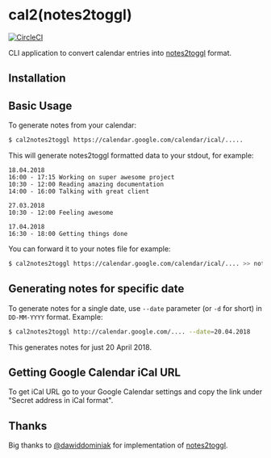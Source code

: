 # cal2(notes2toggl)
[![CircleCI](https://circleci.com/gh/kulak-at/cal2notes2toggl.svg?style=svg)](https://circleci.com/gh/kulak-at/cal2notes2toggl)

CLI application to convert calendar entries into
[notes2toggl](https://github.com/dawiddominiak/notes2toggl) format.

## Installation

## Basic Usage
To generate notes from your calendar:
```bash
$ cal2notes2toggl https://calendar.google.com/calendar/ical/.....
```

This will generate notes2toggl formatted data to your stdout, for example:

```text
18.04.2018
16:00 - 17:15 Working on super awesome project
10:30 - 12:00 Reading amazing documentation
14:00 - 16:00 Talking with great client

27.03.2018
10:30 - 12:00 Feeling awesome

17.04.2018
16:30 - 18:00 Getting things done
```

You can forward it to your notes file for example:

```bash
$ cal2notes2toggl https://calendar.google.com/calendar/ical/.... >> notes.txt
```

## Generating notes for specific date
To generate notes for a single date, use `--date` parameter (or `-d` for short) in `DD-MM-YYYY` format. Example:
```bash
$ cal2notes2toggl http://calendar.google.com/.... --date=20.04.2018
```
This generates notes for just 20 April 2018.

## Getting Google Calendar iCal URL
To get iCal URL go to your Google Calendar settings and copy the link under "Secret address in iCal format".

## Thanks
Big thanks to [@dawiddominiak](https://github.com/dawiddominiak) for implementation of
[notes2toggl](https://github.com/dawiddominiak/notes2toggl).
